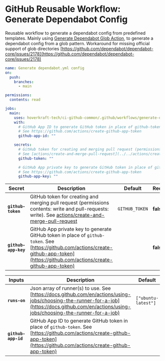 <!-- start branding -->
<!-- end branding -->
<!-- start title -->

# GitHub Reusable Workflow: Generate Dependabot Config

<!-- end title -->
<!-- start badges -->
<!-- end badges -->
<!-- start description -->

Reusable workflow to generate a dependabot config from predefined templates.
Mainly using [Generate Dependabot Glob Action](https://github.com/marketplace/actions/generate-dependabot-glob), to generate a dependabot config from a glob pattern.
Workaround for missing official support of glob directories [https://github.com/dependabot/dependabot-core/issues/2178](https://github.com/dependabot/dependabot-core/issues/2178)

<!-- end description -->
<!-- start contents -->
<!-- end contents -->
<!-- start usage -->

```yaml
name: Generate dependabot.yml config
on:
  push:
    branches:
      - main

permissions:
  contents: read

jobs:
  main:
    uses: hoverkraft-tech/ci-github-common/.github/workflows/generate-dependabot-config.yml@0.13.1
    with:
      # GitHub App ID to generate GitHub token in place of github-token.
      # See https://github.com/actions/create-github-app-token
      github-app-id: ""

    secrets:
      # GitHub token for creating and merging pull request (permissions contents: write and pull-requests: write).
      # See [actions/create-and-merge-pull-request](../../actions/create-and-merge-pull-request)
      github-token: ""

      # GitHub App private key to generate GitHub token in place of github-token.
      # See https://github.com/actions/create-github-app-token
      github-app-key: ""
```

<!-- end usage -->
<!-- start secrets -->

| **Secret**                      | **Description**                                                                                                                                                                                     | **Default**               | **Required** |
| ------------------------------- | --------------------------------------------------------------------------------------------------------------------------------------------------------------------------------------------------- | ------------------------- | ------------ |
| **<code>github-token</code>**   | GitHub token for creating and merging pull request (permissions contents: write and pull-requests: write). See [actions/create-and-merge-pull-request](../../actions/create-and-merge-pull-request) | <code>GITHUB_TOKEN</code> | **false**    |
| **<code>github-app-key</code>** | GitHub App private key to generate GitHub token in place of <code>github-token</code>. See [https://github.com/actions/create-github-app-token](https://github.com/actions/create-github-app-token) | <code></code>             | **false**    |

<!-- end secrets -->
<!-- start inputs -->

| **Inputs**                     | **Description**                                                                                                                                                                                | **Default**                    | **Required** |
| ------------------------------ | ---------------------------------------------------------------------------------------------------------------------------------------------------------------------------------------------- | ------------------------------ | ------------ |
| **<code>runs-on</code>**       | Json array of runner(s) to use. See [https://docs.github.com/en/actions/using-jobs/choosing-the-runner-for-a-job](https://docs.github.com/en/actions/using-jobs/choosing-the-runner-for-a-job) | <code>["ubuntu-latest"]</code> | **false**    |
| **<code>github-app-id</code>** | GitHub App ID to generate GitHub token in place of <code>github-token</code>. See [https://github.com/actions/create-github-app-token](https://github.com/actions/create-github-app-token)     | <code></code>                  | **false**    |

<!-- end inputs -->

<!-- start outputs -->
<!-- end outputs -->
<!-- start [.github/ghadocs/examples/] -->
<!-- end [.github/ghadocs/examples/] -->
